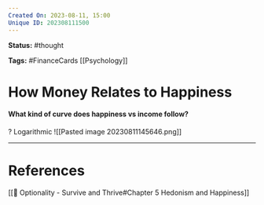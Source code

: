 ```yaml
---
Created On: 2023-08-11, 15:00
Unique ID: 202308111500
---
```

**Status:** #thought 

**Tags:**  #FinanceCards [[Psychology]]

# How Money Relates to Happiness

#### What kind of curve does happiness vs income follow?
?
Logarithmic
![[Pasted image 20230811145646.png]]
<!--SR:!2024-07-14,191,230-->




---
# References
[[📗 Optionality - Survive and Thrive#Chapter 5 Hedonism and Happiness]]